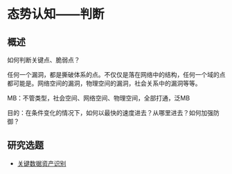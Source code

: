 
# 态势认知——判断

## 概述

如何判断关键点、脆弱点？

任何一个漏洞，都是撕破体系的点。不仅仅是落在网络中的结构，任何一个域的点都可能是。网络空间的漏洞，物理空间的漏洞，社会关系中的漏洞等等。

MB：不管类型，社会空间、网络空间、物理空间，全部打通，泛MB

目的：在条件变化的情况下，如何以最快的速度进去？从哪里进去？如何加强防御？

## 研究选题
 - [关键数据资产识别](./SA_Identify_Data.md)
